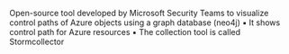 Open-source tool developed by Microsoft Security Teams to visualize control paths of Azure objects using a graph database (neo4j) 
▪ It shows control path for Azure resources 
▪ The collection tool is called Stormcollector